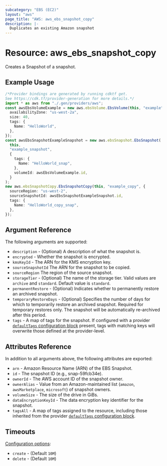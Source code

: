 ```yaml
---
subcategory: "EBS (EC2)"
layout: "aws"
page_title: "AWS: aws_ebs_snapshot_copy"
description: |-
  Duplicates an existing Amazon snapshot
---
```


# Resource: aws\_ebs\_snapshot\_copy

Creates a Snapshot of a snapshot.

## Example Usage

```typescript
/*Provider bindings are generated by running cdktf get.
See https://cdk.tf/provider-generation for more details.*/
import * as aws from "./.gen/providers/aws";
const awsEbsVolumeExample = new aws.ebsVolume.EbsVolume(this, "example", {
  availabilityZone: "us-west-2a",
  size: 40,
  tags: {
    Name: "HelloWorld",
  },
});
const awsEbsSnapshotExampleSnapshot = new aws.ebsSnapshot.EbsSnapshot(
  this,
  "example_snapshot",
  {
    tags: {
      Name: "HelloWorld_snap",
    },
    volumeId: awsEbsVolumeExample.id,
  }
);
new aws.ebsSnapshotCopy.EbsSnapshotCopy(this, "example_copy", {
  sourceRegion: "us-west-2",
  sourceSnapshotId: awsEbsSnapshotExampleSnapshot.id,
  tags: {
    Name: "HelloWorld_copy_snap",
  },
});

```

## Argument Reference

The following arguments are supported:

* `description` - (Optional) A description of what the snapshot is.
* `encrypted` - Whether the snapshot is encrypted.
* `kmsKeyId` - The ARN for the KMS encryption key.
* `sourceSnapshotId` The ARN for the snapshot to be copied.
* `sourceRegion` The region of the source snapshot.
* `storageTier` - (Optional) The name of the storage tier. Valid values are `archive` and `standard`. Default value is `standard`.
* `permanentRestore` - (Optional) Indicates whether to permanently restore an archived snapshot.
* `temporaryRestoreDays` - (Optional) Specifies the number of days for which to temporarily restore an archived snapshot. Required for temporary restores only. The snapshot will be automatically re-archived after this period.
* `tags` - A map of tags for the snapshot. If configured with a provider [`defaultTags` configuration block](https://registry.terraform.io/providers/hashicorp/aws/latest/docs#default_tags-configuration-block) present, tags with matching keys will overwrite those defined at the provider-level.

## Attributes Reference

In addition to all arguments above, the following attributes are exported:

* `arn` - Amazon Resource Name (ARN) of the EBS Snapshot.
* `id` - The snapshot ID (e.g., snap-59fcb34e).
* `ownerId` - The AWS account ID of the snapshot owner.
* `ownerAlias` - Value from an Amazon-maintained list (`amazon`, `awsMarketplace`, `microsoft`) of snapshot owners.
* `volumeSize` - The size of the drive in GiBs.
* `dataEncryptionKeyId` - The data encryption key identifier for the snapshot.
* `tagsAll` - A map of tags assigned to the resource, including those inherited from the provider [`defaultTags` configuration block](https://registry.terraform.io/providers/hashicorp/aws/latest/docs#default_tags-configuration-block).

## Timeouts

[Configuration options](https://developer.hashicorp.com/terraform/language/resources/syntax#operation-timeouts):

* `create` - (Default `10M`)
* `delete` - (Default `10M`)
